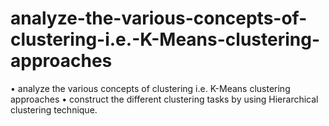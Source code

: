 # analyze-the-various-concepts-of-clustering-i.e.-K-Means-clustering-approaches
 • analyze the various concepts of clustering i.e. K-Means clustering approaches • construct the different clustering tasks by using Hierarchical clustering technique.
